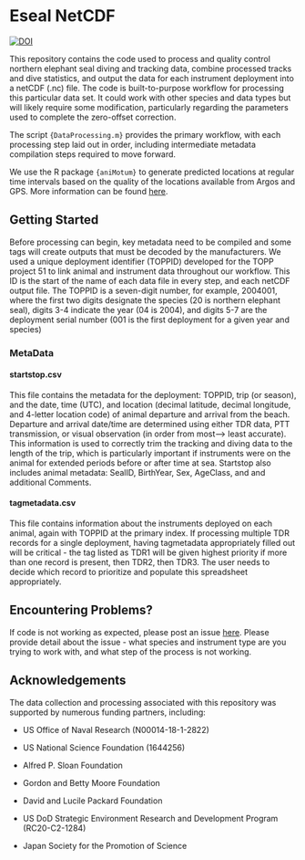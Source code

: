 # Eseal NetCDF
[![DOI](https://zenodo.org/badge/DOI/10.5281/zenodo.8251236.svg)](https://doi.org/10.5281/zenodo.8251236)

This repository contains the code used to process and quality control northern elephant seal diving and tracking data, combine processed tracks and dive statistics, and output the data for each instrument deployment into a netCDF (.nc) file. The code is built-to-purpose workflow for processing this particular data set. It could work with other species and data types but will likely require some modification, particularly regarding the parameters used to complete the zero-offset correction.

The script `{DataProcessing.m}` provides the primary workflow, with each processing step laid out in order, including intermediate metadata compilation steps required to move forward.

We use the R package `{aniMotum}` to generate predicted locations at regular time intervals based on the quality of the locations available from Argos and GPS. More information can be found [here](https://ianjonsen.github.io/aniMotum/).

## Getting Started

Before processing can begin, key metadata need to be compiled and some tags will create outputs that must be decoded by the manufacturers. We used a unique deployment identifier (TOPPID) developed for the TOPP project 51 to link animal and instrument data throughout our workflow. This ID is the start of the name of each data file in every step, and each netCDF output file. The TOPPID is a seven-digit number, for example, 2004001, where the first two digits designate the species (20 is northern elephant seal), digits 3-4 indicate the year (04 is 2004), and digits 5-7 are the deployment serial number (001 is the first deployment for a given year and species)

### MetaData
#### startstop.csv
This file contains the metadata for the deployment: TOPPID, trip (or season), and the date, time (UTC), and location (decimal latitude, decimal longitude, and 4-letter location code) of animal departure and arrival from the beach. Departure and arrival date/time are determined using either TDR data, PTT transmission, or visual observation (in order from most--> least accurate). This information is used to correctly trim the tracking and diving data to the length of the trip, which is particularly important if instruments were on the animal for extended periods before or after time at sea. Startstop also includes animal metadata: SealID, BirthYear, Sex, AgeClass, and and additional Comments.

#### tagmetadata.csv

This file contains information about the instruments deployed on each animal, again with TOPPID at the primary index.  If processing multiple TDR records for a single deployment, having tagmetadata appropriately filled out will be critical - the tag listed as TDR1 will be given highest priority if more than one record is present, then TDR2, then TDR3.  The user 
needs to decide which record to prioritize and populate this spreadsheet appropriately.

## Encountering Problems?
If code is not working as expected, please post an issue [here](https://github.com/rholser/NES_TrackDive_DataProcessing/issues). Please provide detail about the issue - what species and instrument type are you trying to work with, and what step of the process is not working.

## Acknowledgements
The data collection and processing associated with this repository was supported by numerous funding partners, including:

* US Office of Naval Research (N00014-18-1-2822)

* US National Science Foundation (1644256)

* Alfred P. Sloan Foundation

* Gordon and Betty Moore Foundation

* David and Lucile Packard Foundation

* US DoD Strategic Environment Research and Development Program (RC20-C2-1284)

* Japan Society for the Promotion of Science
